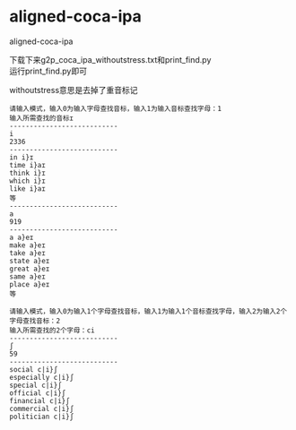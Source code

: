 # aligned-coca-ipa
aligned-coca-ipa

下载下来g2p_coca_ipa_withoutstress.txt和print_find.py  
运行print_find.py即可

withoutstress意思是去掉了重音标记


```
请输入模式，输入0为输入字母查找音标，输入1为输入音标查找字母：1
输入所需查找的音标ɪ
---------------------------
i
2336
---------------------------
in i}ɪ
time i}aɪ
think i}ɪ
which i}ɪ
like i}aɪ
等
---------------------------
a
919
---------------------------
a a}eɪ
make a}eɪ
take a}eɪ
state a}eɪ
great a}eɪ
same a}eɪ
place a}eɪ
等
```


```
请输入模式，输入0为输入1个字母查找音标，输入1为输入1个音标查找字母，输入2为输入2个字母查找音标：2
输入所需查找的2个字母：ci
---------------------------
ʃ
59
---------------------------
social c|i}ʃ
especially c|i}ʃ
special c|i}ʃ
official c|i}ʃ
financial c|i}ʃ
commercial c|i}ʃ
politician c|i}ʃ
```
